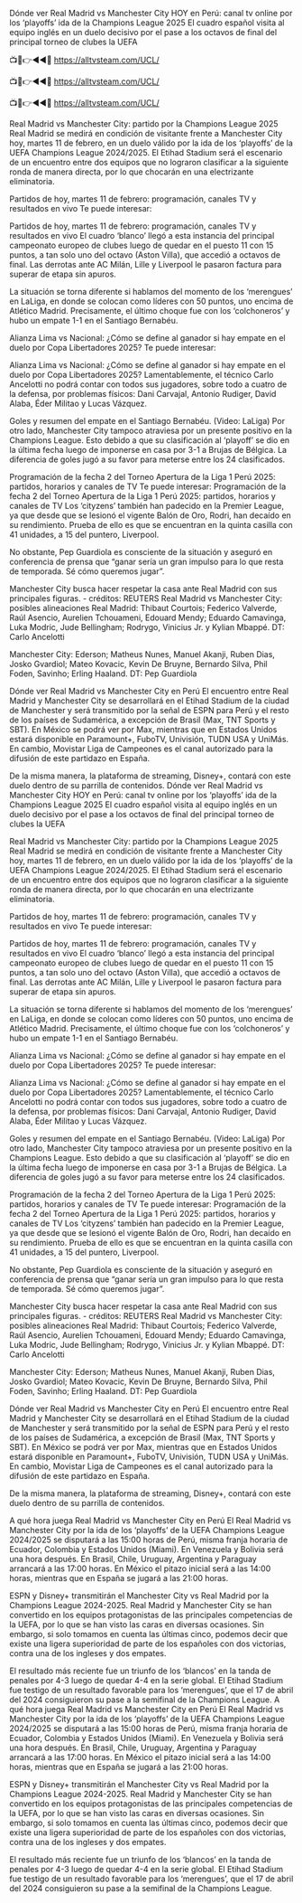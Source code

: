 Dónde ver Real Madrid vs Manchester City HOY en Perú: canal tv online por los ‘playoffs’ ida de la Champions League 2025
El cuadro español visita al equipo inglés en un duelo decisivo por el pase a los octavos de final del principal torneo de clubes la UEFA


📺📱👉◄◄🔴 https://alltvsteam.com/UCL/

📺📱👉◄◄🔴 https://alltvsteam.com/UCL/

📺📱👉◄◄🔴 https://alltvsteam.com/UCL/


Real Madrid vs Manchester City: partido por la Champions League 2025
Real Madrid se medirá en condición de visitante frente a Manchester City hoy, martes 11 de febrero, en un duelo válido por la ida de los ‘playoffs’ de la UEFA Champions League 2024/2025. El Etihad Stadium será el escenario de un encuentro entre dos equipos que no lograron clasificar a la siguiente ronda de manera directa, por lo que chocarán en una electrizante eliminatoria.

Partidos de hoy, martes 11 de febrero: programación, canales TV y resultados en vivo
Te puede interesar:

Partidos de hoy, martes 11 de febrero: programación, canales TV y resultados en vivo
El cuadro ‘blanco’ llegó a esta instancia del principal campeonato europeo de clubes luego de quedar en el puesto 11 con 15 puntos, a tan solo uno del octavo (Aston Villa), que accedió a octavos de final. Las derrotas ante AC Milán, Lille y Liverpool le pasaron factura para superar de etapa sin apuros.

La situación se torna diferente si hablamos del momento de los ‘merengues’ en LaLiga, en donde se colocan como líderes con 50 puntos, uno encima de Atlético Madrid. Precisamente, el último choque fue con los ‘colchoneros’ y hubo un empate 1-1 en el Santiago Bernabéu.

Alianza Lima vs Nacional: ¿Cómo se define al ganador si hay empate en el duelo por Copa Libertadores 2025?
Te puede interesar:

Alianza Lima vs Nacional: ¿Cómo se define al ganador si hay empate en el duelo por Copa Libertadores 2025?
Lamentablemente, el técnico Carlo Ancelotti no podrá contar con todos sus jugadores, sobre todo a cuatro de la defensa, por problemas físicos: Dani Carvajal, Antonio Rudiger, David Alaba, Éder Militao y Lucas Vázquez.

Goles y resumen del empate en el Santiago Bernabéu. (Video: LaLiga)
Por otro lado, Manchester City tampoco atraviesa por un presente positivo en la Champions League. Esto debido a que su clasificación al ‘playoff’ se dio en la última fecha luego de imponerse en casa por 3-1 a Brujas de Bélgica. La diferencia de goles jugó a su favor para meterse entre los 24 clasificados.

Programación de la fecha 2 del Torneo Apertura de la Liga 1 Perú 2025: partidos, horarios y canales de TV
Te puede interesar:
Programación de la fecha 2 del Torneo Apertura de la Liga 1 Perú 2025: partidos, horarios y canales de TV
Los ‘cityzens’ también han padecido en la Premier League, ya que desde que se lesionó el vigente Balón de Oro, Rodri, han decaído en su rendimiento. Prueba de ello es que se encuentran en la quinta casilla con 41 unidades, a 15 del puntero, Liverpool.

No obstante, Pep Guardiola es consciente de la situación y aseguró en conferencia de prensa que “ganar sería un gran impulso para lo que resta de temporada. Sé cómo queremos jugar”.

Manchester City busca hacer respetar la casa ante Real Madrid con sus principales figuras. - créditos: REUTERS
Real Madrid vs Manchester City: posibles alineaciones
Real Madrid: Thibaut Courtois; Federico Valverde, Raúl Asencio, Aurelien Tchouameni, Edouard Mendy; Eduardo Camavinga, Luka Modric, Jude Bellingham; Rodrygo, Vinicius Jr. y Kylian Mbappé. DT: Carlo Ancelotti

Manchester City: Ederson; Matheus Nunes, Manuel Akanji, Ruben Dias, Josko Gvardiol; Mateo Kovacic, Kevin De Bruyne, Bernardo Silva, Phil Foden, Savinho; Erling Haaland. DT: Pep Guardiola

Dónde ver Real Madrid vs Manchester City en Perú
El encuentro entre Real Madrid y Manchester City se desarrollará en el Etihad Stadium de la ciudad de Manchester y será transmitido por la señal de ESPN para Perú y el resto de los países de Sudamérica, a excepción de Brasil (Max, TNT Sports y SBT). En México se podrá ver por Max, mientras que en Estados Unidos estará disponible en Paramount+, FuboTV, Univisión, TUDN USA y UniMás. En cambio, Movistar Liga de Campeones es el canal autorizado para la difusión de este partidazo en España.

De la misma manera, la plataforma de streaming, Disney+, contará con este duelo dentro de su parrilla de contenidos.
Dónde ver Real Madrid vs Manchester City HOY en Perú: canal tv online por los ‘playoffs’ ida de la Champions League 2025
El cuadro español visita al equipo inglés en un duelo decisivo por el pase a los octavos de final del principal torneo de clubes la UEFA

Real Madrid vs Manchester City: partido por la Champions League 2025
Real Madrid se medirá en condición de visitante frente a Manchester City hoy, martes 11 de febrero, en un duelo válido por la ida de los ‘playoffs’ de la UEFA Champions League 2024/2025. El Etihad Stadium será el escenario de un encuentro entre dos equipos que no lograron clasificar a la siguiente ronda de manera directa, por lo que chocarán en una electrizante eliminatoria.

Partidos de hoy, martes 11 de febrero: programación, canales TV y resultados en vivo
Te puede interesar:

Partidos de hoy, martes 11 de febrero: programación, canales TV y resultados en vivo
El cuadro ‘blanco’ llegó a esta instancia del principal campeonato europeo de clubes luego de quedar en el puesto 11 con 15 puntos, a tan solo uno del octavo (Aston Villa), que accedió a octavos de final. Las derrotas ante AC Milán, Lille y Liverpool le pasaron factura para superar de etapa sin apuros.

La situación se torna diferente si hablamos del momento de los ‘merengues’ en LaLiga, en donde se colocan como líderes con 50 puntos, uno encima de Atlético Madrid. Precisamente, el último choque fue con los ‘colchoneros’ y hubo un empate 1-1 en el Santiago Bernabéu.

Alianza Lima vs Nacional: ¿Cómo se define al ganador si hay empate en el duelo por Copa Libertadores 2025?
Te puede interesar:

Alianza Lima vs Nacional: ¿Cómo se define al ganador si hay empate en el duelo por Copa Libertadores 2025?
Lamentablemente, el técnico Carlo Ancelotti no podrá contar con todos sus jugadores, sobre todo a cuatro de la defensa, por problemas físicos: Dani Carvajal, Antonio Rudiger, David Alaba, Éder Militao y Lucas Vázquez.

Goles y resumen del empate en el Santiago Bernabéu. (Video: LaLiga)
Por otro lado, Manchester City tampoco atraviesa por un presente positivo en la Champions League. Esto debido a que su clasificación al ‘playoff’ se dio en la última fecha luego de imponerse en casa por 3-1 a Brujas de Bélgica. La diferencia de goles jugó a su favor para meterse entre los 24 clasificados.

Programación de la fecha 2 del Torneo Apertura de la Liga 1 Perú 2025: partidos, horarios y canales de TV
Te puede interesar:
Programación de la fecha 2 del Torneo Apertura de la Liga 1 Perú 2025: partidos, horarios y canales de TV
Los ‘cityzens’ también han padecido en la Premier League, ya que desde que se lesionó el vigente Balón de Oro, Rodri, han decaído en su rendimiento. Prueba de ello es que se encuentran en la quinta casilla con 41 unidades, a 15 del puntero, Liverpool.

No obstante, Pep Guardiola es consciente de la situación y aseguró en conferencia de prensa que “ganar sería un gran impulso para lo que resta de temporada. Sé cómo queremos jugar”.

Manchester City busca hacer respetar la casa ante Real Madrid con sus principales figuras. - créditos: REUTERS
Real Madrid vs Manchester City: posibles alineaciones
Real Madrid: Thibaut Courtois; Federico Valverde, Raúl Asencio, Aurelien Tchouameni, Edouard Mendy; Eduardo Camavinga, Luka Modric, Jude Bellingham; Rodrygo, Vinicius Jr. y Kylian Mbappé. DT: Carlo Ancelotti

Manchester City: Ederson; Matheus Nunes, Manuel Akanji, Ruben Dias, Josko Gvardiol; Mateo Kovacic, Kevin De Bruyne, Bernardo Silva, Phil Foden, Savinho; Erling Haaland. DT: Pep Guardiola

Dónde ver Real Madrid vs Manchester City en Perú
El encuentro entre Real Madrid y Manchester City se desarrollará en el Etihad Stadium de la ciudad de Manchester y será transmitido por la señal de ESPN para Perú y el resto de los países de Sudamérica, a excepción de Brasil (Max, TNT Sports y SBT). En México se podrá ver por Max, mientras que en Estados Unidos estará disponible en Paramount+, FuboTV, Univisión, TUDN USA y UniMás. En cambio, Movistar Liga de Campeones es el canal autorizado para la difusión de este partidazo en España.

De la misma manera, la plataforma de streaming, Disney+, contará con este duelo dentro de su parrilla de contenidos.

A qué hora juega Real Madrid vs Manchester City en Perú
El Real Madrid vs Manchester City por la ida de los ‘playoffs’ de la UEFA Champions League 2024/2025 se disputará a las 15:00 horas de Perú, misma franja horaria de Ecuador, Colombia y Estados Unidos (Miami). En Venezuela y Bolivia será una hora después. En Brasil, Chile, Uruguay, Argentina y Paraguay arrancará a las 17:00 horas. En México el pitazo inicial será a las 14:00 horas, mientras que en España se jugará a las 21:00 horas.

ESPN y Disney+ transmitirán el Manchester City vs Real Madrid por la Champions League 2024-2025.
Real Madrid y Manchester City se han convertido en los equipos protagonistas de las principales competencias de la UEFA, por lo que se han visto las caras en diversas ocasiones. Sin embargo, si solo tomamos en cuenta las últimas cinco, podemos decir que existe una ligera superioridad de parte de los españoles con dos victorias, contra una de los ingleses y dos empates.

El resultado más reciente fue un triunfo de los ‘blancos’ en la tanda de penales por 4-3 luego de quedar 4-4 en la serie global. El Etihad Stadium fue testigo de un resultado favorable para los ‘merengues’, que el 17 de abril del 2024 consiguieron su pase a la semifinal de la Champions League.
A qué hora juega Real Madrid vs Manchester City en Perú
El Real Madrid vs Manchester City por la ida de los ‘playoffs’ de la UEFA Champions League 2024/2025 se disputará a las 15:00 horas de Perú, misma franja horaria de Ecuador, Colombia y Estados Unidos (Miami). En Venezuela y Bolivia será una hora después. En Brasil, Chile, Uruguay, Argentina y Paraguay arrancará a las 17:00 horas. En México el pitazo inicial será a las 14:00 horas, mientras que en España se jugará a las 21:00 horas.

ESPN y Disney+ transmitirán el Manchester City vs Real Madrid por la Champions League 2024-2025.
Real Madrid y Manchester City se han convertido en los equipos protagonistas de las principales competencias de la UEFA, por lo que se han visto las caras en diversas ocasiones. Sin embargo, si solo tomamos en cuenta las últimas cinco, podemos decir que existe una ligera superioridad de parte de los españoles con dos victorias, contra una de los ingleses y dos empates.

El resultado más reciente fue un triunfo de los ‘blancos’ en la tanda de penales por 4-3 luego de quedar 4-4 en la serie global. El Etihad Stadium fue testigo de un resultado favorable para los ‘merengues’, que el 17 de abril del 2024 consiguieron su pase a la semifinal de la Champions League.
